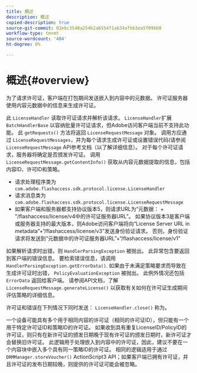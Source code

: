 ```yaml
---
title: 概述
description: 概述
copied-description: true
source-git-commit: 02ebc3548a254b2a6554f1ab34afbb3ea5f09bb8
workflow-type: tm+mt
source-wordcount: '404'
ht-degree: 0%

---
```


# 概述{#overview}

为了请求许可证，客户端在打包期间发送嵌入到内容中的元数据。 许可证服务器使用内容元数据中的信息来生成许可证。

此 `LicenseHandler` 读取许可证请求并解析该请求。 `LicenseHandler`扩展 `BatchHandlerBase` 以容纳批量许可证请求，但Adobe访问客户端当前不支持此功能。 此 `getRequests()` 方法将返回 `LicenseRequestMessage` 对象。 调用方应通过 `LicenseRequestMessages`，并为每个请求生成许可证或设置错误代码(请参阅 `LicenseRequestMessage` API参考文档（以了解详细信息）。 对于每个许可证请求，服务器将确定是否颁发许可证。 调用 `LicenseRequestMessage.getContentInfo()` 获取从内容元数据提取的信息，包括内容ID、许可ID和策略。

* 请求处理程序类为 `com.adobe.flashaccess.sdk.protocol.license.LicenseHandler`
* 请求消息类为 `com.adobe.flashaccess.sdk.protocol.license.LicenseRequestMessage`
* 如果客户端和服务器都支持协议版本5，则请求URL为“元数据： + &quot;/flashaccess/license/v4中的许可证服务器URL”。 如果协议版本3是客户端或服务器支持的最大版本，则Adobe访问客户端将向“License Server URL in metadata”+“/flashaccess/license/v3”发送身份验证请求。 否则，身份验证请求将发送到“元数据中的许可证服务器URL”+“/flashaccess/license/v1”

如果解析请求时出错，则 `HandlerParsingException` 被抛出。 此异常包含要返回到客户端的错误信息。 要检索错误信息，请调用 `HandlerParsingException.getErrorData()`. 如果由于未满足策略要求而导致在生成许可证时出错， `PolicyEvaluationException` 被抛出。 此例外情况还包括 `ErrorData` 返回给客户端。 请参阅API文档，了解 `LicenseRequestMessage.generateLicense()` 以获取有关如何在许可证生成期间评估策略的详细信息。

许可证和错误在下列情况下同时发送： `LicenseHandler.close()` 称为。

一个设备可能具有多个用于相同内容的许可证（相同的许可证ID），但只能有一个用于特定许可证ID和策略ID的许可证。 如果收到具有重复LicenseID/PolicyID的许可证，则只有在新许可证的颁发日期晚于现有许可证的颁发日期时，新许可证才会替换旧许可证。 此逻辑用于处理嵌入到内容中的许可证，因此，建议不要在一个内容块中嵌入多个具有同一策略ID的许可证。 相同的逻辑适用于通过 `DRMManager.storeVoucher()` ActionScript3 API；如果客户端已拥有许可证，并且许可证的发布日期较晚，则提供的许可证可能会被忽略。
